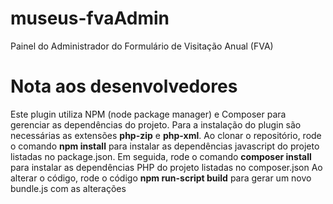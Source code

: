 # museus-fvaAdmin
Painel do Administrador do Formulário de Visitação Anual (FVA)
# Nota aos desenvolvedores 

Este plugin utiliza NPM (node package manager) e Composer para gerenciar as dependências do projeto.
Para a instalação do plugin são necessárias as extensões **php-zip** e **php-xml**.
Ao clonar o repositório, rode o comando **npm install** para instalar as dependências javascript do projeto listadas no package.json.
Em seguida, rode o comando **composer install** para instalar as dependências PHP do projeto listadas no composer.json
Ao alterar o código, rode o código **npm run-script build** para gerar um novo bundle.js com as alterações
